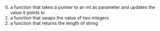 0. a function that takes a pointer to an int as parameter and updates the value it points to
1. a function that swaps the value of two integers
2. a function that returns the length of string
